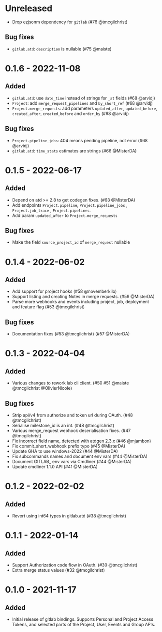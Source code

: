 # Unreleased

 * Drop ezjsonm dependency for `gitlab` (#76 @tmcgilchrist)

## Bug fixes
 * `gitlab.atd`: `description` is nullable (#75 @maiste)

# 0.1.6 - 2022-11-08

## Added

 * `gitlab.atd`: use `date_time` instead of strings for `_at` fields (#68 @arvidj)
 * `Project`: add `merge_request_pipelines` and `by_short_ref` (#68 @arvidj)
 * `Project.merge_requests`: add parameters `updated_after`, `updated_before`,
   `created_after`, `created_before` and `order_by` (#68 @arvidj)

## Bug fixes

 * `Project.pipeline_jobs`: 404 means pending pipeline, not error (#68 @arvidj)
 * `gitlab.atd`: `time_stats` estimates are strings (#66 @MisterDA)

# 0.1.5 - 2022-06-17

## Added

  * Depend on atd >= 2.8 to get codegen fixes. (#63 @MisterDA)
  * Add endpoints `Project.pipeline`, `Project.pipeline_jobs` , `Project.job_trace` , `Project.pipelines`.
  * Add param `updated_after` to `Project.merge_requests`

## Bug fixes

  * Make the field `source_project_id` of `merge_request` nullable

# 0.1.4 - 2022-06-02

## Added

 * Add support for project hooks (#58 @novemberkilo)
 * Support listing and creating Notes in merge requests. (#59 @MisterDA)
 * Parse more webhooks and events including project, job, deployment and feature flag (#53 @tmcgilchrist)

## Bug fixes

 * Documentation fixes (#53 @tmcgilchrist) (#57 @MisterDA)

# 0.1.3 - 2022-04-04

## Added
 * Various changes to rework lab cli client. (#50 #51 @maiste @tmcgilchrist @OlivierNicole)

## Bug fixes
 * Strip api/v4 from authorize and token url during OAuth. (#48 @tmcgilchrist)
 * Serialise milestone_id is an int. (#48 @tmcgilchrist)
 * Various merge_request webhook deserialisation fixes. (#47 @tmcgilchrist)
 * Fix incorrect field name, detected with atdgen 2.3.x (#46 @mjambon)
 * Fix commit_short_webhook prefix typo (#45 @MisterDA)
 * Update GHA to use windows-2022  (#44 @MisterDA)
 * Fix subcommands names and document env vars (#44 @MisterDA)
 * Document GITLAB_ env vars via Cmdliner (#44 @MisterDA)
 * Update cmdliner 1.1.0 API (#41 @MisterDA)

# 0.1.2 - 2022-02-02

## Added

- Revert using int64 types in gitlab.atd (#38 @tmcgilchrist)

# 0.1.1 - 2022-01-14

## Added

- Support Authorization code flow in OAuth. (#30 @tmcgilchrist)
- Extra merge status values (#32 @tmcgilchrist)

# 0.1.0 - 2021-11-17

## Added

- Initial release of gitlab bindings. Supports Personal and Project Access Tokens, and selected
  parts of the Project, User, Events and Group APIs.
